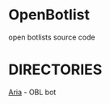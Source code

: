 # OpenBotlist
open botlists source code

# DIRECTORIES
<a href="https://github.com/OpenBotlist/OpenBotlist/tree/main/aria">Aria</a> - OBL bot
